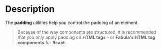 # Description

The **padding** utilities help you control the padding of an element.

> Because of the way components are structured, it is recommended that you only apply padding on **HTML tags** - or **Fabula's HTML tag components** for **React**.